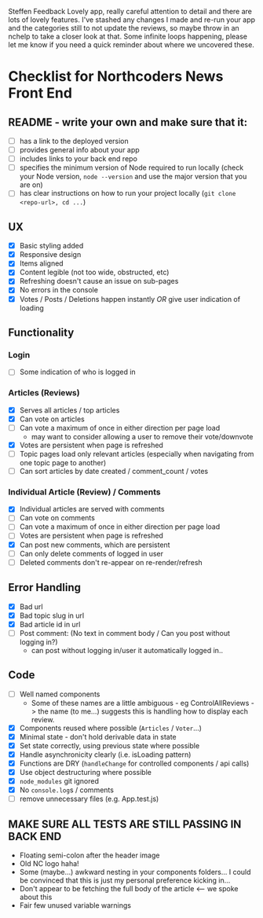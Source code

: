 Steffen Feedback
Lovely app, really careful attention to detail and there are lots of lovely features.
I've stashed any changes I made and re-run your app and the categories still to not update the reviews, so maybe throw in an nchelp to take a closer look at that.
Some infinite loops happening, please let me know if you need a quick reminder about where we uncovered these.

# Checklist for Northcoders News Front End

## README - write your own and make sure that it:

- [ ] has a link to the deployed version
- [ ] provides general info about your app
- [ ] includes links to your back end repo
- [ ] specifies the minimum version of Node required to run locally (check your Node version, `node --version` and use the major version that you are on)
- [ ] has clear instructions on how to run your project locally (`git clone <repo-url>, cd ...`)

## UX

- [x] Basic styling added
- [x] Responsive design
- [x] Items aligned
- [x] Content legible (not too wide, obstructed, etc)
- [x] Refreshing doesn't cause an issue on sub-pages
- [x] No errors in the console
- [x] Votes / Posts / Deletions happen instantly _OR_ give user indication of loading

## Functionality

### Login

- [ ] Some indication of who is logged in

### Articles (Reviews)

- [x] Serves all articles / top articles
- [x] Can vote on articles
- [ ] Can vote a maximum of once in either direction per page load
  - may want to consider allowing a user to remove their vote/downvote
- [x] Votes are persistent when page is refreshed
- [ ] Topic pages load only relevant articles (especially when navigating from one topic page to another)
- [ ] Can sort articles by date created / comment_count / votes

### Individual Article (Review) / Comments

- [x] Individual articles are served with comments
- [ ] Can vote on comments
- [ ] Can vote a maximum of once in either direction per page load
- [ ] Votes are persistent when page is refreshed
- [x] Can post new comments, which are persistent
- [ ] Can only delete comments of logged in user
- [ ] Deleted comments don't re-appear on re-render/refresh

## Error Handling

- [x] Bad url
- [x] Bad topic slug in url
- [x] Bad article id in url
- [ ] Post comment: (No text in comment body / Can you post without logging in?)
  - can post without logging in/user it automatically logged in..

## Code

- [ ] Well named components
  - Some of these names are a little ambiguous - eg ControlAllReviews -> the name (to me…) suggests this is handling how to display each review.
- [x] Components reused where possible (`Articles` / `Voter`…)
- [x] Minimal state - don't hold derivable data in state
- [x] Set state correctly, using previous state where possible
- [x] Handle asynchronicity clearly (i.e. isLoading pattern)
- [x] Functions are DRY (`handleChange` for controlled components / api calls)
- [x] Use object destructuring where possible
- [x] `node_modules` git ignored
- [x] No `console.log`s / comments
- [ ] remove unnecessary files (e.g. App.test.js)

## MAKE SURE ALL TESTS ARE STILL PASSING IN BACK END

- Floating semi-colon after the header image
- Old NC logo haha!
- Some (maybe…) awkward nesting in your components folders… I could be convinced that this is just my personal preference kicking in…
- Don't appear to be fetching the full body of the article <— we spoke about this
- Fair few unused variable warnings
